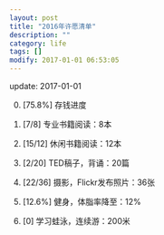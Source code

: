 ```yaml
---
layout: post
title: "2016年许愿清单"
description: ""
category: life
tags: []
modify: 2017-01-01 06:53:05
---
```


update: 2017-01-01


0. [75.8%] 存钱进度

1. [7/8] 专业书籍阅读：8本

2. [15/12] 休闲书籍阅读：12本

4. [2/20] TED稿子，背诵：20篇

5. [22/36] 摄影，Flickr发布照片：36张

3. [12.6%] 健身，体脂率降至：12%

6. [0] 学习蛙泳，连续游：200米


